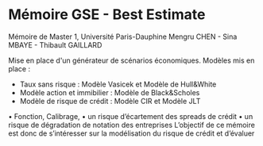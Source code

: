 # Mémoire GSE - Best Estimate

Mémoire de Master 1, Université Paris-Dauphine
Mengru CHEN - Sina MBAYE - Thibault GAILLARD

Mise en place d'un générateur de scénarios économiques. Modèles mis en place :
 - Taux sans risque : Modèle Vasicek et Modèle de Hull&White
 - Modèle action et immibilier : Modèle de Black&Scholes
 - Modèle de risque de crédit : Modèle CIR et Modèle JLT


• Fonction, Calibrage, 
• un risque d’écartement des spreads de crédit
• un risque de dégradation de notation des entreprises
L’objectif de ce mémoire est donc de s’intéresser sur la modélisation du risque de crédit et d’évaluer
